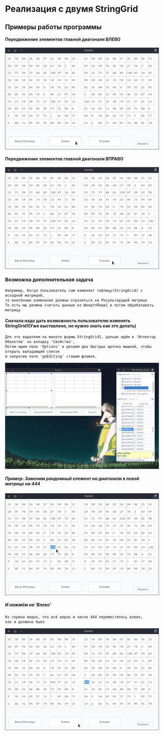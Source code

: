 # Реализация с двумя StringGrid

## Примеры работы программы

#### Передвижение элементов главной диагонали ВЛЕВО
![Image alt](img/1.png)

#### Передвижение элементов главной диагонали ВПРАВО
![Image alt](img/2.png)

### Возможна дополнительная задача
    Например, Когда пользователь сам изменяет таблицу(StringGrid) с исходной матрицей,
    то внесённые изменения должны отразиться на Результирущей матрице
    То есть мы должны считать данные из ЫекштпПкшв1 и потом обрабатывать матрицу

#### Сначала надо дать возможность пользователю изменять StringGrid1(Уже выставлено, но нужно знать как это делать)
    Для это выделяем на макете формы StringGrid1, дальше идём в 'Испектор Объектов' на вкладку 'Свойства',
    Потом ищем поле 'Options' и делаем два быстрых щелчка мышкой, чтобы открыть выпадающий список
    и напротив поля 'goEditing' ставим флажок.
![Image alt](img/lol.png)

##### Пример: Заменим рандомный елемент на диагонали в левой матрице на 444
![Image alt](img/3.png)
##### И нажмём на 'Влево'
    Из скрина видно, что всё верно и число 444 переместилось влево,
    как и должено было
![Image alt](img/4.png)
